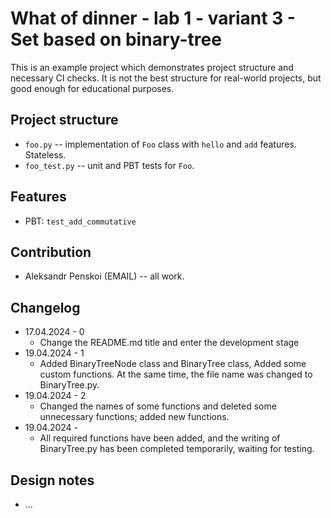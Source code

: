 # What of dinner - lab 1 - variant 3 - Set based on binary-tree

This is an example project which demonstrates project structure and necessary
CI checks. It is not the best structure for real-world projects, but good
enough for educational purposes.

## Project structure

- `foo.py` -- implementation of `Foo` class with `hello` and `add` features.
   Stateless.
- `foo_test.py` -- unit and PBT tests for `Foo`.

## Features

- PBT: `test_add_commutative`

## Contribution

- Aleksandr Penskoi (EMAIL) -- all work.

## Changelog

- 17.04.2024 - 0
  - Change the README.md title and enter the development stage
- 19.04.2024 - 1
  - Added BinaryTreeNode class and BinaryTree class, Added some custom functions. At the same time, the file name was changed to BinaryTree.py.
- 19.04.2024 - 2
  - Changed the names of some functions and deleted some unnecessary functions; added new functions.
- 19.04.2024 - 
  - All required functions have been added, and the writing of BinaryTree.py has been completed temporarily, waiting for testing.

## Design notes

- ...
